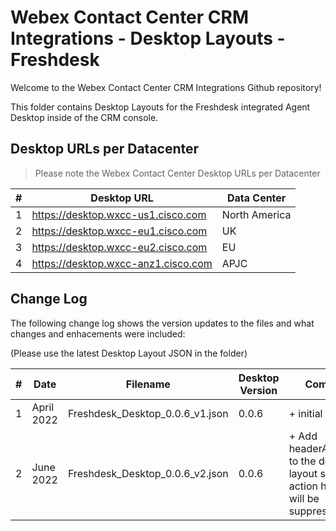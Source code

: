 # Webex Contact Center CRM Integrations - Desktop Layouts - Freshdesk

Welcome to the Webex Contact Center CRM Integrations Github repository!

This folder contains Desktop Layouts for the Freshdesk integrated Agent Desktop inside of the CRM console.

## Desktop URLs per Datacenter

> Please note the Webex Contact Center Desktop URLs per Datacenter

| #   | Desktop URL                         | Data Center   |
| --- | ----------------------------------- | ------------- |
| 1   | https://desktop.wxcc-us1.cisco.com  | North America |
| 2   | https://desktop.wxcc-eu1.cisco.com  | UK            |
| 3   | https://desktop.wxcc-eu2.cisco.com  | EU            |
| 4   | https://desktop.wxcc-anz1.cisco.com | APJC          |

## Change Log

The following change log shows the version updates to the files and what changes and enhacements were included:

(Please use the latest Desktop Layout JSON in the folder)

| #   | Date       | Filename                        | Desktop Version | Comments                                                                                 |
| --- | ---------- | ------------------------------- | --------------- | ---------------                                                                          |
| 1   | April 2022 | Freshdesk_Desktop_0.0.6_v1.json | 0.0.6           | + initial commit                                                                         |
| 2   | June 2022  | Freshdesk_Desktop_0.0.6_v2.json | 0.0.6           | + Add headerActions[""] to the desktop layout so the action headers will be suppressed.  |

